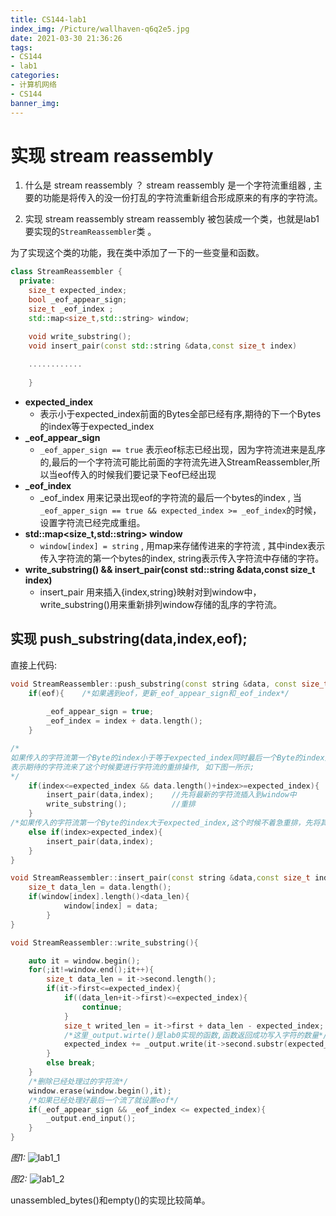 ```yaml
---
title: CS144-lab1
index_img: /Picture/wallhaven-q6q2e5.jpg
date: 2021-03-30 21:36:26
tags:
- CS144
- lab1
categories:
- 计算机网络
- CS144
banner_img:
---
```


# 实现 stream reassembly

1. 什么是 stream reassembly ？
stream reassembly 是一个字符流重组器 , 主要的功能是将传入的没一份打乱的字符流重新组合形成原来的有序的字符流。<br>

2. 实现 stream reassembly 
stream reassembly 被包装成一个类，也就是lab1要实现的`StreamReassembler`类 。

为了实现这个类的功能，我在类中添加了一下的一些变量和函数。
```C++
class StreamReassembler {
  private: 
	size_t expected_index;	
	bool _eof_appear_sign;		
	size_t _eof_index ;	
	std::map<size_t,std::string> window;

	void write_substring();
	void insert_pair(const std::string &data,const size_t index)
	
	............
	
	}
```
- **expected_index**
	- 表示小于expected_index前面的Bytes全部已经有序,期待的下一个Bytes的index等于expected_index
- **_eof_appear_sign**
	- `_eof_apper_sign == true` 表示eof标志已经出现，因为字符流进来是乱序的,最后的一个字符流可能比前面的字符流先进入StreamReassembler,所以当eof传入的时候我们要记录下eof已经出现
- **_eof_index**
	- _eof_index 用来记录出现eof的字符流的最后一个bytes的index , 当`_eof_apper_sign == true && expected_index >= _eof_index`的时候，设置字符流已经完成重组。
- **std::map<size_t,std::string> window**
	- `window[index] = string` , 用map来存储传进来的字符流 , 其中index表示传入字符流的第一个bytes的index, string表示传入字符流中存储的字符。
- **write_substring() && insert_pair(const std::string &data,const size_t index)**
	- insert_pair 用来插入{index,string}映射对到window中， write_substring()用来重新排列window存储的乱序的字符流。


## 实现 push_substring(data,index,eof);

直接上代码:<br>

```C++
void StreamReassembler::push_substring(const string &data, const size_t index, const bool eof) {
	if(eof){	/*如果遇到eof，更新_eof_appear_sign和_eof_index*/
	
		_eof_appear_sign = true;
		_eof_index = index + data.length();
	}

/*
如果传入的字符流第一个Byte的index小于等于expected_index同时最后一个Byte的index大于等于expected_index,
表示期待的字符流来了这个时候要进行字符流的重排操作, 如下图一所示;
*/
	if(index<=expected_index && data.length()+index>=expected_index){
		insert_pair(data,index);	//先将最新的字符流插入到window中
		write_substring();			//重排
	}
/*如果传入的字符流第一个Byte的index大于expected_index,这个时候不着急重排，先将其插入window中，等待重排,如下图二所示; */
	else if(index>expected_index){
		insert_pair(data,index);
	}
}

void StreamReassembler::insert_pair(const string &data,const size_t index){
	size_t data_len = data.length();
	if(window[index].length()<data_len){
			window[index] = data;
		}
}

void StreamReassembler::write_substring(){

	auto it = window.begin();
	for(;it!=window.end();it++){
		size_t data_len = it->second.length();
		if(it->first<=expected_index){
			if((data_len+it->first)<=expected_index){
				continue;
			}
			size_t writed_len = it->first + data_len - expected_index;
			/*这里_output.wirte()是lab0实现的函数,函数返回成功写入字符的数量*/
			expected_index += _output.write(it->second.substr(expected_index-it->first,writed_len));
		}
		else break;
	}
	/*删除已经处理过的字符流*/
	window.erase(window.begin(),it);
	/*如果已经处理好最后一个流了就设置eof*/
	if(_eof_appear_sign && _eof_index <= expected_index){
		_output.end_input();
	}
}

```
*图1:*
![lab1_1](lab1_1.png)

*图2:*
![lab1_2](lab1_2.png)

unassembled_bytes()和empty()的实现比较简单。
